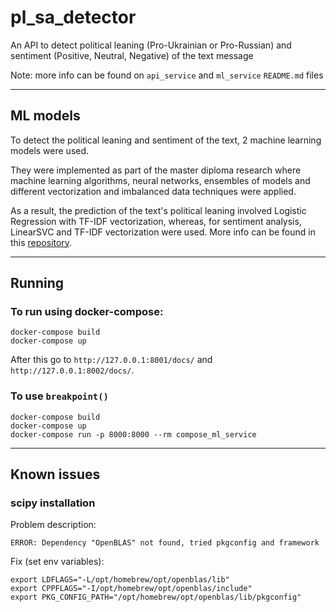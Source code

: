 # pl_sa_detector
An API to detect political leaning (Pro-Ukrainian or Pro-Russian) and sentiment (Positive, Neutral, Negative) of the text message

Note: more info can be found on `api_service` and `ml_service` `README.md` files

---
## ML models
To detect the political leaning and sentiment of the text, 2 machine learning models were used.

They were implemented as part of the master diploma research where machine learning algorithms, neural networks, ensembles of models and different vectorization and imbalanced data techniques were applied.

As a result, the prediction of the text's political leaning involved Logistic Regression with TF-IDF vectorization, whereas, for sentiment analysis, LinearSVC and TF-IDF vectorization were used. More info can be found in this [repository](https://github.com/yurdosii/pl_sa_diploma).

---
## Running
### To run using docker-compose:
```
docker-compose build
docker-compose up
```

After this go to `http://127.0.0.1:8001/docs/` and `http://127.0.0.1:8002/docs/`.

### To use `breakpoint()`
```
docker-compose build
docker-compose up
docker-compose run -p 8000:8000 --rm compose_ml_service
```

---

## Known issues
### scipy installation
Problem description:
```
ERROR: Dependency "OpenBLAS" not found, tried pkgconfig and framework
```
Fix (set env variables):
```
export LDFLAGS="-L/opt/homebrew/opt/openblas/lib"
export CPPFLAGS="-I/opt/homebrew/opt/openblas/include"
export PKG_CONFIG_PATH="/opt/homebrew/opt/openblas/lib/pkgconfig"
```
